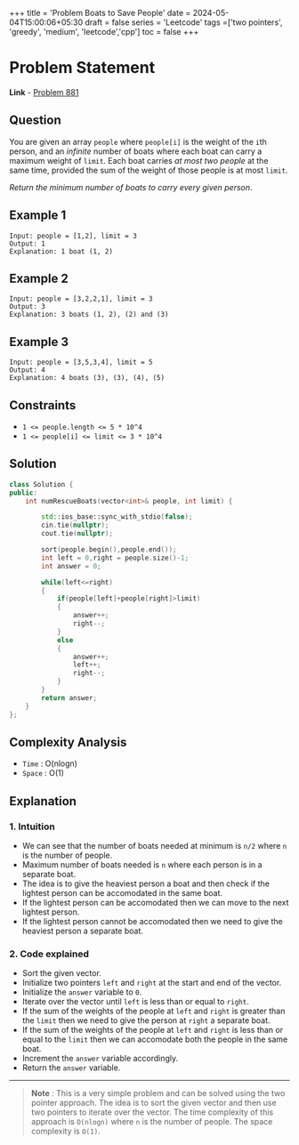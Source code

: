 +++
title = 'Problem Boats to Save People'
date = 2024-05-04T15:00:06+05:30
draft = false
series = 'Leetcode'
tags =['two pointers', 'greedy', 'medium', 'leetcode','cpp']
toc = false
+++

# Problem Statement

**Link** - [Problem 881](https://leetcode.com/problems/boats-to-save-people/description/)

## Question

You are given an array `people` where `people[i]` is the weight of the `i`th person, and an _infinite_ number of boats where each boat can carry a maximum weight of `limit`. Each boat carries _at most two people_ at the same time, provided the sum of the weight of those people is at most `limit`.

_Return the minimum number of boats to carry every given person_.

## Example 1

```text
Input: people = [1,2], limit = 3
Output: 1
Explanation: 1 boat (1, 2)
```

## Example 2

```text
Input: people = [3,2,2,1], limit = 3
Output: 3
Explanation: 3 boats (1, 2), (2) and (3)
```

## Example 3

```text
Input: people = [3,5,3,4], limit = 5
Output: 4
Explanation: 4 boats (3), (3), (4), (5)
```

## Constraints

- `1 <= people.length <= 5 * 10^4`
- `1 <= people[i] <= limit <= 3 * 10^4`

## Solution

```cpp
class Solution {
public:
    int numRescueBoats(vector<int>& people, int limit) {

        std::ios_base::sync_with_stdio(false);
        cin.tie(nullptr);
        cout.tie(nullptr);

        sort(people.begin(),people.end());
        int left = 0,right = people.size()-1;
        int answer = 0;

        while(left<=right)
        {
            if(people[left]+people[right]>limit)
            {
                answer++;
                right--;
            }
            else
            {
                answer++;
                left++;
                right--;
            }
        }
        return answer;
    }
};
```

## Complexity Analysis

- `Time` : O(nlogn)
- `Space` : O(1)

## Explanation

### 1. Intuition

- We can see that the number of boats needed at minimum is `n/2` where `n` is the number of people.
- Maximum number of boats needed is `n` where each person is in a separate boat.
- The idea is to give the heaviest person a boat and then check if the lightest person can be accomodated in the same boat.
- If the lightest person can be accomodated then we can move to the next lightest person.
- If the lightest person cannot be accomodated then we need to give the heaviest person a separate boat.

### 2. Code explained

- Sort the given vector.
- Initialize two pointers `left` and `right` at the start and end of the vector.
- Initialize the `answer` variable to `0`.
- Iterate over the vector until `left` is less than or equal to `right`.
- If the sum of the weights of the people at `left` and `right` is greater than the `limit` then we need to give the person at `right` a separate boat.
- If the sum of the weights of the people at `left` and `right` is less than or equal to the `limit` then we can accomodate both the people in the same boat.
- Increment the `answer` variable accordingly.
- Return the `answer` variable.

---

> **Note** : This is a very simple problem and can be solved using the two pointer approach. The idea is to sort the given vector and then use two pointers to iterate over the vector. The time complexity of this approach is `O(nlogn)` where `n` is the number of people. The space complexity is `O(1)`.
